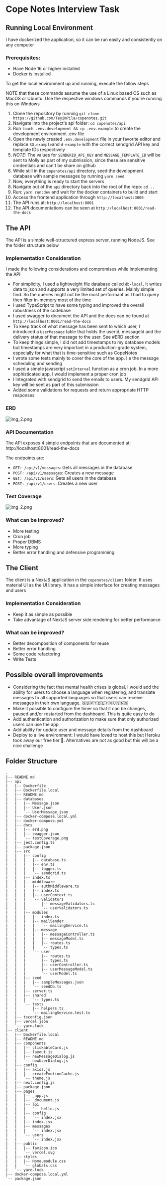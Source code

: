 # Cope Notes Interview Task

## Running Local Environment
I have dockerized the application, so it can be run easily and consistently on any computer

### Prerequisites:
- Have Node 16 or higher installed
- Docker is installed

To get the local environment up and running, execute the follow steps

NOTE that these commands assume the use of a Linux based OS such as MacOS or Ubuntu. Use the respective windows commands if you're running this on Windows
1. Clone the repository by running `git clone https://github.com/TeyimPila/copenotes.git`
2. Navigate into the project's api folder: `cd copenotes/api`
3. Run `touch .env.development && cp .env.example` to create the development environment .env file
4. Open the newly created `.env.development` file in your favorite editor and replace `SG.example`and `d-example` with the correct sendgrid API key and template IDs respectively
5. *NOTE:* The values for `SENDGRID_API_KEY` and `MESSAGE_TEMPLATE_ID` will be sent to Molly as part of my submission, since these are sensitive credentials and can't be share on github
6. While still in the `copenotes/api` directory, seed the development database with sample messages by running `yarn seed`
7. Now, everything is ready to start the servers
8. Navigate out of the `api` directory back into the root of the repo: `cd ..`
9. Run: `yarn run:dev` and wait for the docker containers to build and start
10. Access the frontend application through `http://localhost:3000`
11. The API runs at: `http://localhost:8001`
12. The API documentations can be seen at `http://localhost:8001/read-the-docs`

## The API
The API is a simple well-structured express server, running NodeJS. See the folder structure below
### Implementation Consideration
I made the following considerations and compromises while implementing the API
- For simplicity, I used a lightweight file database called `db-local`. It writes data to json and supports a very limited set of queries. Mainly simple find. So the queries might not be the most performant as I had to query then filter in-memory most of the time
- I used TypeScript to have some typing and improved the overall robustness of the codebase
- I used swagger to document the API and the docs can be found at `http://localhost:8001/read-the-docs`
- To keep track of what message has been sent to which user, I introduced a `UserMessage` table that holds the userId, messageId and the delivery status of that message to the user. See #ERD section
- To keep things simple, I did not add timestamps to my database models but timestamps are very important in a production-grade system, especially for what that is time-sensitive such as CopeNotes
- I wrote some tests mainly to cover the core of the app. I.e the message scheduling and sending
- I used a simple javascript `setInterval` function as a cron job. In a more sophisticated app, I would implement a proper cron job
- I Integrated with sendgrid to send the emails to users. My sendgrid API key will be sent as part of this submission
- Added some validations for requests and return appropriate HTTP responses

### ERD
![img_2.png](api/docs/erd.png)

### API Documentation
The API exposes 4 simple endpoints that are documented at: http://localhost:8001/read-the-docs

The endpoints are:

- `GET: /api/v1/messages`: Gets all messages in the database
- `POST: /api/v1/messages`: Creates a new message
- `GET: /api/v1/users`: Gets all users in the database
- `POST: /api/v1/users`: Creates a new user

### Test Coverage
![img_2.png](api/docs/testCoverage.png)

### What can be improved?
- More testing
- Cron job
- Proper DBMS
- More typing
- Better error handling and defensive programming

## The Client
The client is a NextJS application in the `copenotes/client` folder. It uses material UI as the UI library. It has a simple interface for creating messages and users

### Implementation Consideration
- Keep it as simple as possible
- Take advantage of NextJS server side rendering for better performance

### What can be improved?
- Better decomposition of components for reuse
- Better error handling
- Some code refactoring
- Write Tests

## Possible overall improvements
- Considering the fact that mental health crises is global, I would add the ability for users to choose a language when registering, and translate messages to all supported languages so that users can receive messages in their own language. 🇬🇧🇵🇹🇩🇪🇫🇷🇺🇸🇳🇬
- Make it possible to configure the timer so that it can be changes, paused and/or restarted from the dashboard. This is quite easy to do
- Add authentication and authorization to make sure that only authorized users can use the app
- Add ability for update user and message details from the dashboard
- Deploy to a live environment: I would have loved to host this but Heroku took away our free tier 🥲. Alternatives are not as good but this will be a nice challenge

## Folder Structure
```text
.
|-- README.md
|-- api
|   |-- Dockerfile
|   |-- Dockerfile.local
|   |-- README.md
|   |-- databases
|   |   |-- Message.json
|   |   |-- User.json
|   |   `-- UserMessage.json
|   |-- docker-compose.local.yml
|   |-- docker-compose.yml
|   |-- docs
|   |   |-- erd.png
|   |   |-- swagger.json
|   |   `-- testCoverage.png
|   |-- jest.config.ts
|   |-- package.json
|   |-- src
|   |   |-- config
|   |   |   |-- database.ts
|   |   |   |-- env.ts
|   |   |   |-- logger.ts
|   |   |   `-- sendgrid.ts
|   |   |-- index.ts
|   |   |-- middleware
|   |   |   |-- authMiddleware.ts
|   |   |   |-- index.ts
|   |   |   |-- userContext.ts
|   |   |   `-- validators
|   |   |       |-- messageValidators.ts
|   |   |       `-- userValidators.ts
|   |   |-- modules
|   |   |   |-- index.ts
|   |   |   |-- mailSender
|   |   |   |   `-- mailingService.ts
|   |   |   |-- message
|   |   |   |   |-- messageController.ts
|   |   |   |   |-- messageModel.ts
|   |   |   |   |-- routes.ts
|   |   |   |   `-- types.ts
|   |   |   `-- user
|   |   |       |-- routes.ts
|   |   |       |-- types.ts
|   |   |       |-- userController.ts
|   |   |       |-- userMessageModel.ts
|   |   |       `-- userModel.ts
|   |   |-- seed
|   |   |   |-- sampleMessages.json
|   |   |   `-- seedDb.ts
|   |   |-- server.ts
|   |   |-- shared
|   |   |   `-- types.ts
|   |   `-- tests
|   |       |-- helpers.ts
|   |       `-- mailingService.test.ts
|   |-- tsconfig.json
|   |-- vercel.json
|   `-- yarn.lock
|-- client
|   |-- Dockerfile.local
|   |-- README.md
|   |-- components
|   |   |-- clickableCard.js
|   |   |-- layout.js
|   |   |-- newMessageDialog.js
|   |   `-- newUserDialog.js
|   |-- config
|   |   |-- axios.js
|   |   |-- createEmotionCache.js
|   |   `-- theme.js
|   |-- next.config.js
|   |-- package.json
|   |-- pages
|   |   |-- _app.js
|   |   |-- _document.js
|   |   |-- api
|   |   |   `-- hello.js
|   |   |-- config
|   |   |   `-- index.jsx
|   |   |-- index.jsx
|   |   |-- messages
|   |   |   `-- index.jsx
|   |   `-- users
|   |       `-- index.jsx
|   |-- public
|   |   |-- favicon.ico
|   |   `-- vercel.svg
|   |-- styles
|   |   |-- Home.module.css
|   |   `-- globals.css
|   `-- yarn.lock
|-- docker-compose.local.yml
`-- package.json

```